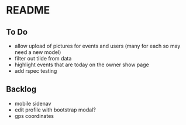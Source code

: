 # README

## To Do

- allow upload of pictures for events and users (many for each so may need a new model)
- filter out tilde from data
- highlight events that are today on the owner show page
- add rspec testing

## Backlog

- mobile sidenav
- edit profile with bootstrap modal?
- gps coordinates
